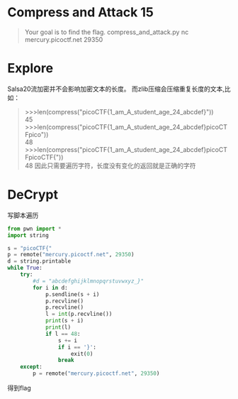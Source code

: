 # Compress and Attack 15
>Your goal is to find the flag. compress_and_attack.py nc mercury.picoctf.net 29350

# Explore
Salsa20流加密并不会影响加密文本的长度。
而zlib压缩会压缩重复长度的文本,比如：
>\>\>\>len(compress("picoCTF{1_am_A_student_age_24_abcdef}"))  
45
\>\>\>len(compress("picoCTF{1_am_A_student_age_24_abcdef}picoCTFpico"))  
48
\>\>\>len(compress("picoCTF{1_am_A_student_age_24_abcdef}picoCTFpicoCTF{"))  
48
因此只需要遍历字符，长度没有变化的返回就是正确的字符

# DeCrypt
写脚本遍历
```python
from pwn import *
import string

s = "picoCTF{"
p = remote("mercury.picoctf.net", 29350)
d = string.printable
while True:
    try:
        #d = "abcdefghijklmnopqrstuvwxyz_}"
        for i in d:
            p.sendline(s + i)
            p.recvline()
            p.recvline()
            l = int(p.recvline())
            print(s + i)
            print(l)
            if l == 48:
                s += i
                if i == '}':
                    exit(0)
                break
    except:
        p = remote("mercury.picoctf.net", 29350)
```
得到flag